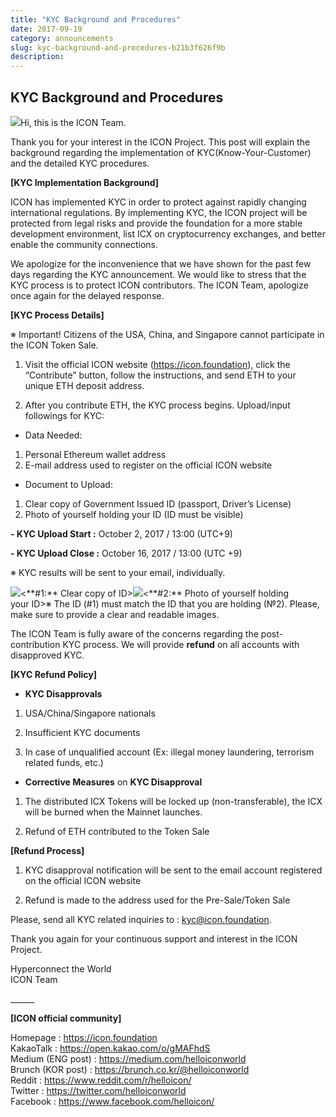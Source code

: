 ```yaml
---
title: "KYC Background and Procedures"
date: 2017-09-19
category: announcements
slug: kyc-background-and-procedures-b21b3f626f9b
description:
---
```


## **KYC Background and Procedures**

![](https://cdn-images-1.medium.com/max/800/1*-MlUzEHIC8IPBCksEC4EUQ.png)Hi, this is the ICON Team.

Thank you for your interest in the ICON Project. This post will explain the background regarding the implementation of KYC(Know-Your-Customer) and the detailed KYC procedures.

**[KYC Implementation Background]**

ICON has implemented KYC in order to protect against rapidly changing international regulations. By implementing KYC, the ICON project will be protected from legal risks and provide the foundation for a more stable development environment, list ICX on cryptocurrency exchanges, and better enable the community connections.

We apologize for the inconvenience that we have shown for the past few days regarding the KYC announcement. We would like to stress that the KYC process is to protect ICON contributors. The ICON Team, apologize once again for the delayed response.

**[KYC Process Details]**

※ Important! Citizens of the USA, China, and Singapore cannot participate in the ICON Token Sale.

1. Visit the official ICON website (<https://icon.foundation>), click the “Contribute” button, follow the instructions, and send ETH to your unique ETH deposit address.

2. After you contribute ETH, the KYC process begins. Upload/input followings for KYC:

* Data Needed:
1. Personal Ethereum wallet address
2. E-mail address used to register on the official ICON website
* Document to Upload:
1. Clear copy of Government Issued ID (passport, Driver’s License)
2. Photo of yourself holding your ID (ID must be visible)

**- KYC Upload Start :** October 2, 2017 / 13:00 (UTC+9)

**- KYC Upload Close :** October 16, 2017 / 13:00 (UTC +9)

※ KYC results will be sent to your email, individually.

**<KYC Example>**

![](https://cdn-images-1.medium.com/max/800/0*nnvD71ikPKx9k1ph.)<**#1:** Clear copy of ID>![](https://cdn-images-1.medium.com/max/800/0*NhcNCRrRijgA1k8V.)<**#2:** Photo of yourself holding your ID>※ The ID (#1) must match the ID that you are holding (№2). Please, make sure to provide a clear and readable images.

The ICON Team is fully aware of the concerns regarding the post-contribution KYC process. We will provide **refund** on all accounts with disapproved KYC.

**[KYC Refund Policy]**

* **KYC Disapprovals**

1) USA/China/Singapore nationals

2) Insufficient KYC documents

3) In case of unqualified account (Ex: illegal money laundering, terrorism related funds, etc.)

* **Corrective Measures** on **KYC Disapproval**

1) The distributed ICX Tokens will be locked up (non-transferable), the ICX will be burned when the Mainnet launches.

2) Refund of ETH contributed to the Token Sale

**[Refund Process]**

1) KYC disapproval notification will be sent to the email account registered on the official ICON website

2) Refund is made to the address used for the Pre-Sale/Token Sale

Please, send all KYC related inquiries to : kyc@icon.foundation.

Thank you again for your continuous support and interest in the ICON Project.

Hyperconnect the World  
ICON Team

\_\_\_\_\_\_

**[ICON official community]**

Homepage : <https://icon.foundation>  
KakaoTalk : <https://open.kakao.com/o/gMAFhdS>  
Medium (ENG post) : <https://medium.com/helloiconworld>  
Brunch (KOR post) : <https://brunch.co.kr/@helloiconworld>  
Reddit : <https://www.reddit.com/r/helloicon/>  
Twitter : <https://twitter.com/helloiconworld>  
Facebook : <https://www.facebook.com/helloicon/>

